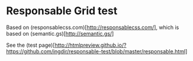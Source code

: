 Responsable Grid test
================

Based on (responsablecss.com)[http://responsablecss.com/], which is based on (semantic.gs)[http://semantic.gs/]

See the (test page)[http://htmlpreview.github.io/?https://github.com/ingdir/responsable-test/blob/master/responsable.html]
